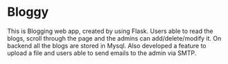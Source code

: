 # Bloggy
This is Blogging web app, created by using Flask. Users able to read the blogs, scroll through the page and the admins can add/delete/modify it. On backend all the blogs are stored in Mysql. Also developed a feature to upload a file and users able to send emails to the admin via SMTP.




